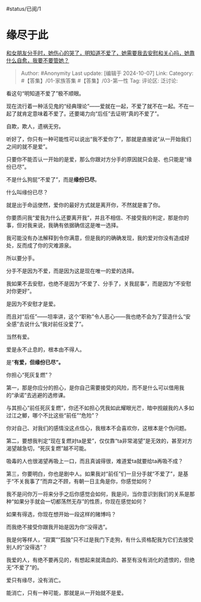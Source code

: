 #status/已阅/1

# 缘尽于此

[和女朋友分手时，她伤心的哭了，明知道不爱了，她需要我去安慰和关心吗，她靠什么自愈，我要不要管她？](https://www.zhihu.com/question/658511734/answer/4357023337)

> Author: #Anonymity
> Last update: [编辑于 2024-10-07]
> Link:
> Category: #【答集】/01-家族答集 #【答集】/03-第一性
> Tag:
> 评论区:
> 泛讨论:

看这句“明知道不爱了”极不顺眼。

现在流行着一种活见鬼的“经典理论”——爱就在一起，不爱了就不在一起。不在一起了就肯定意味着不爱了。还要竭力向“后任”去证明“真的不爱了”。

自欺，欺人，遗祸无穷。

听好了，你只有一种可能性可以说出“我不爱你了”，那就是直接说“从一开始我们之间的就不是爱”。

只要你不能否认一开始的是爱，那么你跟对方分手的原因就只会是、也只能是“缘份已尽”。

不是什么狗屁“不爱了”，而是**缘份已尽**。

什么叫缘份已尽？

就是出于命运使然，爱你的最好方式就是离开你，不然就是害了你。

你要质问我“爱我为什么还要离开我”，并且不相信、不接受我的判定，那是你的事，但对我来说，我确有依据确信这是唯一选择。

我可能没有办法解释到令你满意，但是我的的确确发现，我的爱对你没有造成好处，反而成了你的灾难源泉。

所以要分手。

分手不是因为不爱，而是因为这是现在唯一的爱的选择。

我如果不去安慰，也绝不是因为“不爱了、分手了，关我屁事”，而是因为“不安慰对你更好”。

是因为不安慰才是爱。

而且对“后任”——坦率讲，这个“职称”令人恶心——我也绝不会为了营造什么“安全感”去说什么“我对前任没爱了”。

当然有爱。

爱是永不止息的，根本由不得人。

是“**有爱，但缘份已尽”。**

你担心“死灰复燃”？

第一，那是你应分的担心，是你自己需要接受的风险，而不是什么可以借用我的“承诺”去逃避的选修课。

与其担心“前任死灰复燃”，你还不如担心凭我如此耀眼光芒，暗中觊觎我的人多如过江之鲫，哪个不比这些“前任”“危险”？

你对自己、对我们的感情没这点信心，我根本不会喜欢你，这根本是个伪问题。

第二，要想我判定“现在复燃对ta是爱”，仅仅靠“ta非常渴望”是无效的，甚至对方渴望越急切，“死灰复燃”越不可能。

吸毒的人也很渴望再吸上一口，而且真诚得很，难道爱ta就要给ta再吸不成？

第三，你要明白，你也是剧中人。如果我对“前任”们一旦分手就“不爱了”，是基于“不关我事了”而弃之不顾，有朝一日主角是你，你感觉如何？

我不是问你万一将来分手之后你感觉会如何，我是问，当你意识到我们的关系是那种“如果分手就会一切都荡然无存”的性质，你现在感觉如何？

如果有得选，你现在想开始一段这样的赌博吗？

而我绝不接受你跟我开始是因为你“没得选”。

我是何等样人，“寂寞”“孤独”只不过是我门下走狗，有什么资格配我为它们去接受别人的“没得选”？

我爱的人，有绝不要再见的，有想起来就滴血的、甚至有没有消化的遗恨的，但绝无“不爱了”的。

爱只有缘尽，没有消亡。

能消亡，只有一种可能，那就是从一开始就不是爱。
